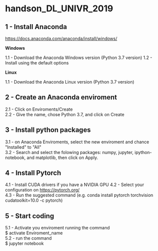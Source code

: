 # handson_DL_UNIVR_2019

## 1 - Install Anaconda
https://docs.anaconda.com/anaconda/install/windows/

**Windows**

1.1 - Download the Anaconda Windows version (Python 3.7 version)
1.2 - Install using the default options

**Linux**

1.1 - Download the Anaconda Linux version (Python 3.7 version)


## 2 - Create an Anaconda enviroment

2.1 - Click on Enviroments/Create  
2.2 - Give the name, chose Python 3.7, and click on Create  

## 3 - Install python packages

3.1 - on Anaconda Enviroments, select the new enviroment and chance "Installed" to "All"  
3.2 - Search and select the folowing packages: numpy, jupyter, ipython-notebook, and matplotlib, then click on Apply.

## 4 - Install Pytorch

4.1 - Install CUDA drivers if you have a NVIDIA GPU
4.2 - Select your configuration on https://pytorch.org/  
4.3 - Run the suggested command (e.g. conda install pytorch torchvision cudatoolkit=10.0 -c pytorch)

## 5 - Start coding

5.1 - Activate you enviroment running the command  
$ activate Enviroment_name  
5.2 - run the command  
$ jupyter notebook


